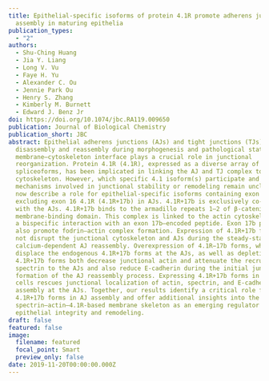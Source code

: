 ```yaml
---
title: Epithelial-specific isoforms of protein 4.1R promote adherens junction
  assembly in maturing epithelia
publication_types:
  - "2"
authors:
  - Shu-Ching Huang
  - Jia Y. Liang
  - Long V. Vu
  - Faye H. Yu
  - Alexander C. Ou
  - Jennie Park Ou
  - Henry S. Zhang
  - Kimberly M. Burnett
  - Edward J. Benz Jr
doi: https://doi.org/10.1074/jbc.RA119.009650
publication: Journal of Biological Chemistry
publication_short: JBC
abstract: Epithelial adherens junctions (AJs) and tight junctions (TJs) undergo
  disassembly and reassembly during morphogenesis and pathological states. The
  membrane–cytoskeleton interface plays a crucial role in junctional
  reorganization. Protein 4.1R (4.1R), expressed as a diverse array of
  spliceoforms, has been implicated in linking the AJ and TJ complex to the
  cytoskeleton. However, which specific 4.1 isoform(s) participate and the
  mechanisms involved in junctional stability or remodeling remain unclear. We
  now describe a role for epithelial-specific isoforms containing exon 17b and
  excluding exon 16 4.1R (4.1R+17b) in AJs. 4.1R+17b is exclusively co-localized
  with the AJs. 4.1R+17b binds to the armadillo repeats 1–2 of β-catenin via its
  membrane-binding domain. This complex is linked to the actin cytoskeleton via
  a bispecific interaction with an exon 17b–encoded peptide. Exon 17b peptides
  also promote fodrin–actin complex formation. Expression of 4.1R+17b forms does
  not disrupt the junctional cytoskeleton and AJs during the steady-state or
  calcium-dependent AJ reassembly. Overexpression of 4.1R−17b forms, which
  displace the endogenous 4.1R+17b forms at the AJs, as well as depletion of the
  4.1R+17b forms both decrease junctional actin and attenuate the recruitment of
  spectrin to the AJs and also reduce E-cadherin during the initial junctional
  formation of the AJ reassembly process. Expressing 4.1R+17b forms in depleted
  cells rescues junctional localization of actin, spectrin, and E-cadherin
  assembly at the AJs. Together, our results identify a critical role for
  4.1R+17b forms in AJ assembly and offer additional insights into the
  spectrin–actin–4.1R-based membrane skeleton as an emerging regulator of
  epithelial integrity and remodeling.
draft: false
featured: false
image:
  filename: featured
  focal_point: Smart
  preview_only: false
date: 2019-11-20T00:00:00.000Z
---
```

